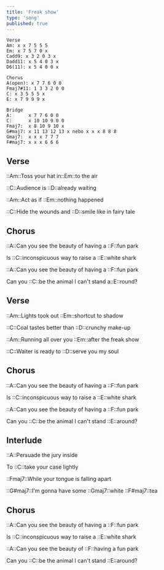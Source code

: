 ```yaml
---
title: 'Freak show'
type: 'song'
published: true
---
```


```chords
Verse
Am: x x 7 5 5 5
Em: x 7 5 7 0 x
Cadd9: x 3 2 0 3 x
Dadd11: x 5 4 0 3 x
D6(11): x 5 4 0 0 x

Chorus
A(open): x 7 7 6 0 0
Fmaj7#11: 1 3 3 2 0 0
C: x 3 5 5 5 x
E: x 7 9 9 9 x

Bridge
A:      x 7 7 6 0 0
C:      x 10 10 9 0 0
Fmaj7:  x 8 10 9 10 x
G#maj7: x 11 13 12 13 x nebo x x x 8 8 8
Gmaj7:  x x x 7 7 7
F#maj7: x x x 6 6 6
```

## Verse

::Am::Toss your hat in::Em::to the air

::C::Audience is ::D::already waiting

::Am::Act as if ::Em::nothing happened

::C::Hide the wounds and ::D::smile like in fairy tale

## Chorus

::A::Can you see the beauty of having a ::F::fun park

Is ::C::inconspicuous way to raise a ::E::white shark

::A::Can you see the beauty of having a ::F::fun park

Can you ::C::be the animal I can't stand a::E::round?

## Verse

::Am::Lights took out ::Em::shortcut to shadow

::C::Coal tastes better than ::D::crunchy make-up

::Am::Running all over you ::Em::after the freak show

::C::Waiter is ready to ::D::serve you my soul

## Chorus

::A::Can you see the beauty of having a ::F::fun park

Is ::C::inconspicuous way to raise a ::E::white shark

::A::Can you see the beauty of having a ::F::fun park

Can you ::C::be the animal I can't stand ::E::around?

## Interlude

::A::Persuade the jury inside

To ::C::take your case lightly

::Fmaj7::While your tongue is falling apart

::G#maj7::I'm gonna have some ::Gmaj7::white ::F#maj7::tea

## Chorus

::A::Can you see the beauty of having a ::F::fun park

Is ::C::inconspicuous way to raise a ::E::white shark

::A::Can you see the beauty of ::F::having a fun park

Can you ::C::be the animal I can't stand ::E::around?
